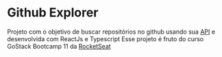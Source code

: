 # Github Explorer

Projeto com o objetivo de buscar repositórios no github usando sua [API](https://api.github.com) e desenvolvida com ReactJs e Typescript
Esse projeto é fruto do curso GoStack Bootcamp 11 da [RocketSeat](https://rocketseat.com.br/)
